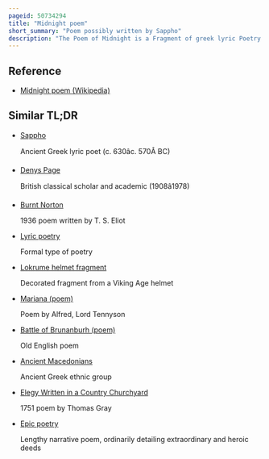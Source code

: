 ```yaml
---
pageid: 50734294
title: "Midnight poem"
short_summary: "Poem possibly written by Sappho"
description: "The Poem of Midnight is a Fragment of greek lyric Poetry preserved by Hephaestion. It is possibly by the archaic Greek Poet Sappho, and is fragment 168 B in Eva-Maria Voigt's Edition of her Works. It is also sometimes known as Pmg Fr. Adesp. 976 – that is, fragment 976 from Denys Page's Poetae Melici Graeci, not attributed to any Author. The Poem four Lines describing a Woman alone at Night is one of the best-known Surviving greek lyric Poems. Long thought to have been composed by Sappho it is one of the most frequently translated and adapted of the Works assigned to her."
---
```


## Reference

- [Midnight poem (Wikipedia)](https://en.wikipedia.org/?curid=50734294)

## Similar TL;DR

- [Sappho](/tldr/en/sappho)

  Ancient Greek lyric poet (c. 630âc. 570Â BC)

- [Denys Page](/tldr/en/denys-page)

  British classical scholar and academic (1908â1978)

- [Burnt Norton](/tldr/en/burnt-norton)

  1936 poem written by T. S. Eliot

- [Lyric poetry](/tldr/en/lyric-poetry)

  Formal type of poetry

- [Lokrume helmet fragment](/tldr/en/lokrume-helmet-fragment)

  Decorated fragment from a Viking Age helmet

- [Mariana (poem)](/tldr/en/mariana-poem)

  Poem by Alfred, Lord Tennyson

- [Battle of Brunanburh (poem)](/tldr/en/battle-of-brunanburh-poem)

  Old English poem

- [Ancient Macedonians](/tldr/en/ancient-macedonians)

  Ancient Greek ethnic group

- [Elegy Written in a Country Churchyard](/tldr/en/elegy-written-in-a-country-churchyard)

  1751 poem by Thomas Gray

- [Epic poetry](/tldr/en/epic-poetry)

  Lengthy narrative poem, ordinarily detailing extraordinary and heroic deeds
